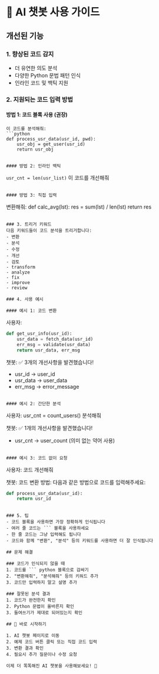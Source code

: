 # 🤖 AI 챗봇 사용 가이드

## 개선된 기능

### 1. 향상된 코드 감지
- 더 유연한 의도 분석
- 다양한 Python 문법 패턴 인식
- 인라인 코드 및 백틱 지원

### 2. 지원되는 코드 입력 방법

#### 방법 1: 코드 블록 사용 (권장)
```
이 코드를 분석해줘:
```python
def process_usr_data(usr_id, pwd):
    usr_obj = get_user(usr_id)
    return usr_obj
```
```

#### 방법 2: 인라인 백틱
```
`usr_cnt = len(usr_list)` 이 코드를 개선해줘
```

#### 방법 3: 직접 입력
```
변환해줘:
def calc_avg(lst):
    res = sum(lst) / len(lst)
    return res
```

### 3. 트리거 키워드
다음 키워드들이 코드 분석을 트리거합니다:
- 변환
- 분석
- 수정
- 개선
- 검토
- transform
- analyze
- fix
- improve
- review

### 4. 사용 예시

#### 예시 1: 코드 변환
```
사용자: 
```python
def get_usr_info(usr_id):
    usr_data = fetch_data(usr_id)
    err_msg = validate(usr_data)
    return usr_data, err_msg
```

챗봇: ✅ 3개의 개선사항을 발견했습니다!
- usr_id → user_id
- usr_data → user_data  
- err_msg → error_message
```

#### 예시 2: 간단한 분석
```
사용자: usr_cnt = count_users() 분석해줘

챗봇: ✅ 1개의 개선사항을 발견했습니다!
- usr_cnt → user_count (의미 없는 약어 사용)
```

#### 예시 3: 코드 없이 요청
```
사용자: 코드 개선해줘

챗봇: 코드 변환 방법:
다음과 같은 방법으로 코드를 입력해주세요:
```python
def process_usr_data(usr_id):
    return usr_id
```
```

### 5. 팁
- 코드 블록을 사용하면 가장 정확하게 인식됩니다
- 여러 줄 코드는 ``` 블록을 사용하세요
- 한 줄 코드는 그냥 입력해도 됩니다
- 코드와 함께 "변환", "분석" 등의 키워드를 사용하면 더 잘 인식됩니다

## 문제 해결

### 코드가 인식되지 않을 때
1. 코드를 ``` python 블록으로 감싸기
2. "변환해줘", "분석해줘" 등의 키워드 추가
3. 코드만 입력하지 말고 설명 추가

### 잘못된 분석 결과
1. 코드가 완전한지 확인
2. Python 문법이 올바른지 확인
3. 들여쓰기가 제대로 되어있는지 확인

## 🚀 바로 시작하기

1. AI 챗봇 페이지로 이동
2. 예제 코드 버튼 클릭 또는 직접 코드 입력
3. 변환 결과 확인
4. 필요시 추가 질문이나 수정 요청

이제 더 똑똑해진 AI 챗봇을 사용해보세요! 🎉